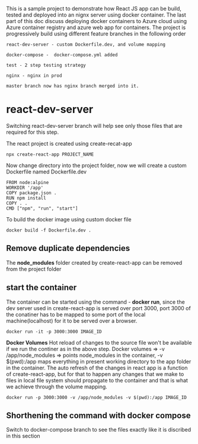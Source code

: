 This is a sample project to demonstrate how React JS app can be build, tested and deployed into an nignx server using docker container. The last part of this doc discuss deploying docker containers to Azure cloud using Azure container registry and azure web app for containers.
The project is progressively build using different feature branches in the following order
```
react-dev-server - custom Dockerfile.dev, and volume mapping
```
```  
docker-compose -  docker-compose.yml added
```
```
test - 2 step testing strategy 
```
```
nginx - nginx in prod
```
```
master branch now has nginx branch merged into it.
```

# react-dev-server 
Switching react-dev-server branch will help see only those files that are required for this step.

The react project is created using create-recat-app 

```
npx create-react-app PROJECT_NAME
```
Now change directory into the project folder, now we will create a custom Dockerfile named Dockerfile.dev
```
FROM node:alpine
WORKDIR '/app'
COPY package.json .
RUN npm install
COPY . .
CMD ["npm", "run", "start"]
```
To build the docker image using custom docker file
```
docker build -f Dockerfile.dev .
```
## Remove duplicate dependencies
The __node_modules__ folder created by create-react-app can be removed from the project folder

## start the container
The container can be started using the command - __docker run__, since the dev server used in create-react-app is served over port 3000, port 3000 of the conatiner has to be mapped to some port of the local machine(localhost) for it to be served over a browser.

```
docker run -it -p 3000:3000 IMAGE_ID
```

**Docker Volumes**
Hot reload of changes to the source file won't be available if we run the continer as in the above step.
Docker volumes => -v /app/node_modules => points node_modules in the container, -v $(pwd):/app maps everything in present working directory to the app folder in the container. The auto refresh of the changes in react app is a function of create-react-app, but for that to happen any changes that we make to files in local file system should propagate to the container and that is what we achieve through the volume mapping. 
```
docker run -p 3000:3000 -v /app/node_modules -v $(pwd):/app IMAGE_ID 
```
## Shorthening the command with docker compose
Switch to docker-compose branch to see the files exactly like it is discribed in this section